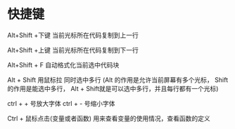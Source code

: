 # 快捷键

Alt+Shift +下键 当前光标所在代码复制到上一行

Alt+Shift +上键 当前光标所在代码复制到下一行

Alt+Shift + F 自动格式化当前选中代码块

Alt + Shift 用鼠标拉  同时选中多行
(Alt 的作用是允许当前屏幕有多个光标， Shift 的作用是能选中多行， Alt + Shift就是可以选中多行，并且每行都有一个光标)

ctrl + + 号放大字体
ctrl + - 号缩小字体

Ctrl + 鼠标点击(变量或者函数)  用来查看变量的使用情况，查看函数的定义
